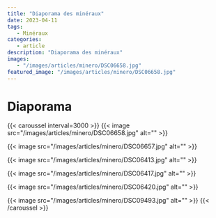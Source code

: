 ```yaml
---
title: "Diaporama des minéraux"
date: 2023-04-11
tags: 
   - Minéraux
categories:
   - article
description: "Diaporama des minéraux"
images:
   - "/images/articles/minero/DSC06658.jpg"
featured_image: "/images/articles/minero/DSC06658.jpg"
---
```


# Diaporama
{{< caroussel interval=3000 >}}
   {{< image src="/images/articles/minero/DSC06658.jpg" alt="" >}} 

   {{< image src="/images/articles/minero/DSC06657.jpg" alt="" >}} 

   {{< image src="/images/articles/minero/DSC06413.jpg" alt="" >}} 

   {{< image src="/images/articles/minero/DSC06417.jpg" alt="" >}} 

   {{< image src="/images/articles/minero/DSC06420.jpg" alt="" >}} 

   {{< image src="/images/articles/minero/DSC09493.jpg" alt="" >}} 
{{< /caroussel >}}

